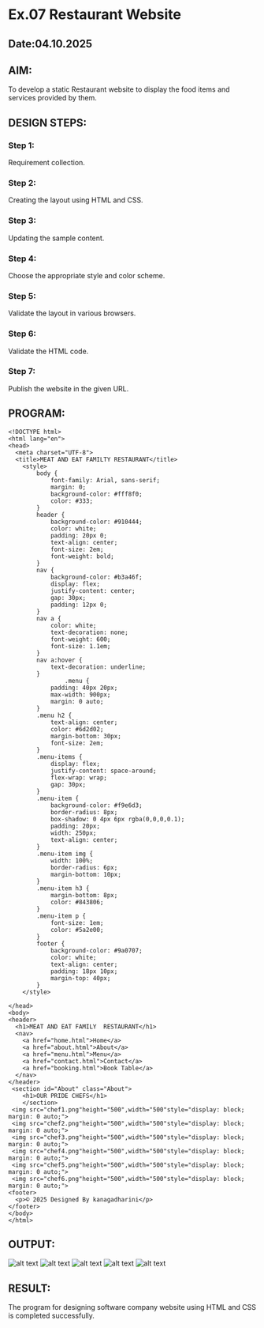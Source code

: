 # Ex.07 Restaurant Website
## Date:04.10.2025

## AIM:
To develop a static Restaurant website to display the food items and services provided by them.

## DESIGN STEPS:

### Step 1:
Requirement collection.

### Step 2:
Creating the layout using HTML and CSS.

### Step 3:
Updating the sample content.

### Step 4:
Choose the appropriate style and color scheme.

### Step 5:
Validate the layout in various browsers.

### Step 6:
Validate the HTML code.

### Step 7:
Publish the website in the given URL.

## PROGRAM:
```
<!DOCTYPE html>
<html lang="en">
<head>
  <meta charset="UTF-8">
  <title>MEAT AND EAT FAMILTY RESTAURANT</title>
    <style>
        body {
            font-family: Arial, sans-serif;
            margin: 0;
            background-color: #fff8f0;
            color: #333;
        }
        header {
            background-color: #910444;
            color: white;
            padding: 20px 0;
            text-align: center;
            font-size: 2em;
            font-weight: bold;
        }
        nav {
            background-color: #b3a46f;
            display: flex;
            justify-content: center;
            gap: 30px;
            padding: 12px 0;
        }
        nav a {
            color: white;
            text-decoration: none;
            font-weight: 600;
            font-size: 1.1em;
        }
        nav a:hover {
            text-decoration: underline;
        }
                .menu {
            padding: 40px 20px;
            max-width: 900px;
            margin: 0 auto;
        }
        .menu h2 {
            text-align: center;
            color: #6d2d02;
            margin-bottom: 30px;
            font-size: 2em;
        }
        .menu-items {
            display: flex;
            justify-content: space-around;
            flex-wrap: wrap;
            gap: 30px;
        }
        .menu-item {
            background-color: #f9e6d3;
            border-radius: 8px;
            box-shadow: 0 4px 6px rgba(0,0,0,0.1);
            padding: 20px;
            width: 250px;
            text-align: center;
        }
        .menu-item img {
            width: 100%;
            border-radius: 6px;
            margin-bottom: 10px;
        }
        .menu-item h3 {
            margin-bottom: 8px;
            color: #843806;
        }
        .menu-item p {
            font-size: 1em;
            color: #5a2e00;
        }
        footer {
            background-color: #9a0707;
            color: white;
            text-align: center;
            padding: 18px 10px;
            margin-top: 40px;
        }
    </style>    

</head>
<body>
<header>
  <h1>MEAT AND EAT FAMILY  RESTAURANT</h1>
  <nav>
    <a href="home.html">Home</a>
    <a href="about.html">About</a>
    <a href="menu.html">Menu</a>
    <a href="contact.html">Contact</a>
    <a href="booking.html">Book Table</a>
  </nav>
</header>
 <section id="About" class="About">
    <h1>OUR PRIDE CHEFS</h1>
    </section>
 <img src="chef1.png"height="500",width="500"style="display: block; margin: 0 auto;">
 <img src="chef2.png"height="500",width="500"style="display: block; margin: 0 auto;">
 <img src="chef3.png"height="500",width="500"style="display: block; margin: 0 auto;">
 <img src="chef4.png"height="500",width="500"style="display: block; margin: 0 auto;">
 <img src="chef5.png"height="500",width="500"style="display: block; margin: 0 auto;">
 <img src="chef6.png"height="500",width="500"style="display: block; margin: 0 auto;">
<footer>
  <p>© 2025 Designed By kanagadharini</p>
</footer>
</body>
</html>
```

## OUTPUT:
![alt text](<Screenshot (25).png>)
![alt text](<Screenshot (26).png>)
![alt text](<Screenshot (27).png>)
![alt text](<Screenshot (28).png>)
![alt text](<Screenshot 2025-10-04 144006.png>)

## RESULT:
The program for designing software company website using HTML and CSS is completed successfully.
